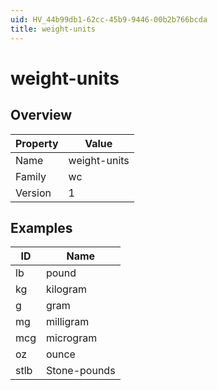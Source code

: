 ```yaml
---
uid: HV_44b99db1-62cc-45b9-9446-00b2b766bcda
title: weight-units
---
```


# weight-units

## Overview

Property|Value
---|--- 
Name|weight-units 
Family|wc 
Version|1

## Examples

ID|Name
---|--- 
lb|pound 
kg|kilogram 
g|gram 
mg|milligram 
mcg|microgram 
oz|ounce 
stlb|Stone-pounds